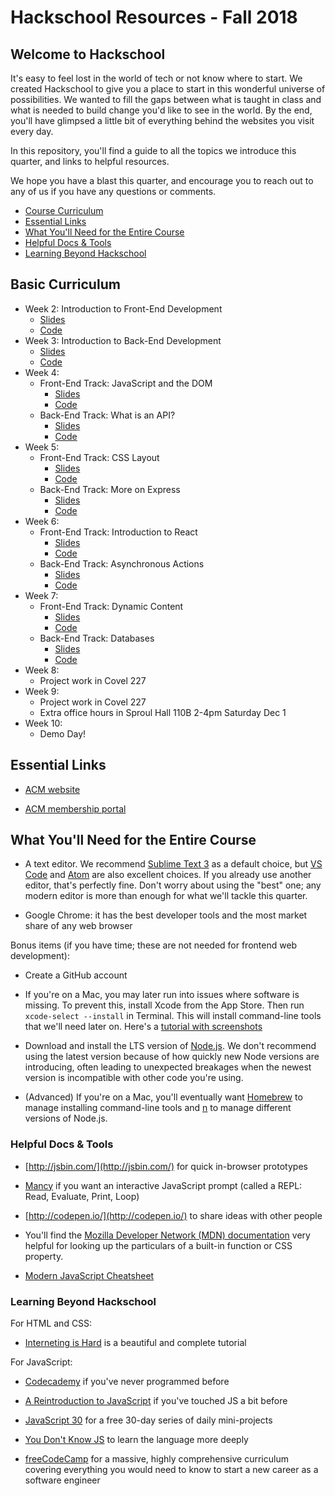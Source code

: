 # Hackschool Resources - Fall 2018

## Welcome to Hackschool 

It's easy to feel lost in the world of tech or not know where to start. We
created Hackschool to give you a place to start in this wonderful universe of
possibilities. We wanted to fill the gaps between what is taught in class and
what is needed to build change you'd like to see in the world. By the end, you'll have glimpsed a
little bit of everything behind the websites you visit every day.

In this repository, you'll find a guide to all the topics we introduce this
quarter, and links to helpful resources.

We hope you have a blast this quarter, and encourage you to reach out to any of
us if you have any questions or comments. 

<!-- MarkdownTOC autolink=true bracket="round" lowercase_only_ascii="false" -->
- [Course Curriculum](#basic-curriculum)
- [Essential Links](#essential-links)
- [What You'll Need for the Entire Course](#what-youll-need-for-the-entire-course)
- [Helpful Docs & Tools](#helpful-docs--tools)
- [Learning Beyond Hackschool](#learning-beyond-hackschool)

<!-- /MarkdownTOC -->

## Basic Curriculum

* Week 2: Introduction to Front-End Development
    * [Slides](https://tinyurl.com/hackschool2018-1)
    * [Code](https://github.com/uclaacm/hackschool-f18/tree/master/session-1-intro-to-frontend)
* Week 3: Introduction to Back-End Development
    * [Slides](https://docs.google.com/presentation/d/1f2YdVe9gbkP83kAOFP5meZzc8fRnLBHKbu-rrXq9eSc/edit#slide=id.g4210d45da8_0_259)
    * [Code](https://github.com/uclaacm/hackschool-f18/tree/master/session-2-intro-to-backend)
* Week 4:
    - Front-End Track: JavaScript and the DOM
        * [Slides](http://tinyurl.com/hackschool-f1)
        * [Code](https://github.com/uclaacm/hackschool-f18/tree/master/session-3-frontend-dom)
    - Back-End Track: What is an API?
        * [Slides](http://tinyurl.com/hackschool-b1)
        * [Code](https://github.com/uclaacm/hackschool-f18/tree/master/session-3-backend-api)
* Week 5:
    - Front-End Track: CSS Layout
        * [Slides](http://tinyurl.com/hackschool-f2)
        * [Code](https://github.com/uclaacm/hackschool-f18/tree/master/session-4-frontend-css-layout)
    - Back-End Track: More on Express
        * [Slides](http://tinyurl.com/hackschool-b2)
        * [Code](https://github.com/uclaacm/hackschool-f18/tree/master/session-4-backend-express)
* Week 6:
   - Front-End Track: Introduction to React
        * [Slides](http://tinyurl.com/hackschool-f3)
        * [Code](https://github.com/uclaacm/hackschool-f18/tree/master/session-5-frontend-react)
   - Back-End Track: Asynchronous Actions
        * [Slides](http://tinyurl.com/hackschool-b3)
        * [Code](https://github.com/uclaacm/hackschool-f18/tree/master/session-5-backend-async)
* Week 7:
   - Front-End Track: Dynamic Content
        * [Slides](http://tinyurl.com/hackschool-f4)
        * [Code](https://github.com/uclaacm/hackschool-f18/tree/master/session-6-frontend-dynamic-content)
   - Back-End Track: Databases
        * [Slides](http://tinyurl.com/hackschool-b4)
        * [Code](https://github.com/uclaacm/hackschool-f18/tree/master/session-6-backend-database)
* Week 8:
   - Project work in Covel 227
* Week 9:
   - Project work in Covel 227
   - Extra office hours in Sproul Hall 110B 2-4pm Saturday Dec 1
* Week 10:
   - Demo Day!

## Essential Links 

* [ACM website](http://www.uclaacm.com/)

* [ACM membership portal](https://members.uclaacm.com/login)



## What You'll Need for the Entire Course

* A text editor. We recommend [Sublime Text 3](https://www.sublimetext.com/) as
  a default choice, but [VS Code](https://code.visualstudio.com/) and
  [Atom](https://atom.io/) are also excellent choices. If you already use
  another editor, that's perfectly fine. Don't worry about using the "best"
  one; any modern editor is more than enough for what we'll tackle this
  quarter.

* Google Chrome: it has the best developer tools and the most market share of
  any web browser

Bonus items (if you have time; these are not needed for frontend web development): 

* Create a GitHub account

* If you're on a Mac, you may later run into issues where software is missing.
  To prevent this, install Xcode from the App Store. Then run `xcode-select --install` in Terminal. This will install command-line tools that we'll need
  later on. Here's a [tutorial with screenshots](http://osxdaily.com/2014/02/12/install-command-line-tools-mac-os-x/)

* Download and install the LTS version of [Node.js](https://nodejs.org/en/). 
  We don't recommend using the latest version because of how quickly new Node
  versions are introducing, often leading to unexpected breakages when the
  newest version is incompatible with other code you're using.

* (Advanced) If you're on a Mac, you'll eventually want
  [Homebrew](https://brew.sh/) to manage installing command-line tools and
  [n](https://github.com/tj/n) to manage different versions of Node.js.

### Helpful Docs & Tools

* [http://jsbin.com/](http://jsbin.com/) for quick in-browser prototypes

* [Mancy](https://github.com/princejwesley/Mancy) if you want an interactive
  JavaScript prompt (called a REPL: Read, Evaluate, Print, Loop)

* [http://codepen.io/](http://codepen.io/) to share ideas with other people

* You'll find the [Mozilla Developer Network (MDN) documentation](https://developer.mozilla.org/en-US/docs/Web) very helpful
for looking up the particulars of a built-in function or CSS property.

* [Modern JavaScript Cheatsheet](https://github.com/mbeaudru/modern-js-cheatsheet/blob/master/readme.md)


### Learning Beyond Hackschool

For HTML and CSS:

* [Interneting is Hard](https://internetingishard.com/) is a beautiful and complete tutorial

For JavaScript: 

* [Codecademy](https://www.codecademy.com/learn/introduction-to-javascript) if you've never programmed before

* [A Reintroduction to JavaScript](https://developer.mozilla.org/en-US/docs/Web/JavaScript/A_re-introduction_to_JavaScript) if you've touched JS a bit before

* [JavaScript 30](https://javascript30.com/) for a free 30-day series of daily
  mini-projects

* [You Don't Know JS](https://github.com/getify/You-Dont-Know-JS) to learn the language more deeply

* [freeCodeCamp](https://www.freecodecamp.org/map) for a massive, highly comprehensive curriculum covering everything you would need to know to start a new career as a software engineer
